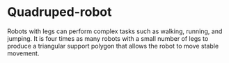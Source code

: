 # Quadruped-robot
Robots with legs can perform complex tasks such as walking, running, and jumping. It is four times as many robots with a small number of legs to produce a triangular support polygon that allows the robot to move stable movement. 
